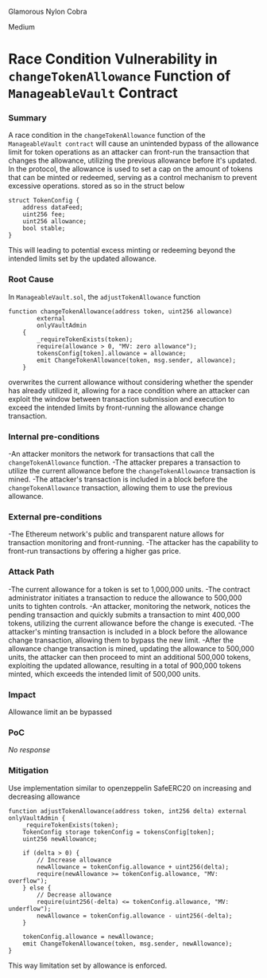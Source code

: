Glamorous Nylon Cobra

Medium

# Race Condition Vulnerability in `changeTokenAllowance` Function of `ManageableVault` Contract

### Summary

A race condition in the `changeTokenAllowance` function of the `ManageableVault contract` will cause an unintended bypass of the allowance limit for token operations as an attacker can front-run the transaction that changes the allowance, utilizing the previous allowance before it's updated. In the protocol, the allowance is used to set a cap on the amount of tokens that can be minted or redeemed, serving as a control mechanism to prevent excessive operations. stored as so in the struct below
```solidity
struct TokenConfig {
    address dataFeed;
    uint256 fee;
    uint256 allowance;
    bool stable;
}
```
 This will leading to potential excess minting or redeeming beyond the intended limits set by the updated allowance. 

### Root Cause

In `ManageableVault.sol`, the `adjustTokenAllowance` function
```solidity
function changeTokenAllowance(address token, uint256 allowance)
        external
        onlyVaultAdmin
    {
        _requireTokenExists(token);
        require(allowance > 0, "MV: zero allowance");
        tokensConfig[token].allowance = allowance;
        emit ChangeTokenAllowance(token, msg.sender, allowance);
    }
```
 overwrites the current allowance without considering whether the spender has already utilized it, allowing for a race condition where an attacker can exploit the window between transaction submission and execution to exceed the intended limits by front-running the allowance change transaction.

### Internal pre-conditions

-An attacker monitors the network for transactions that call the `changeTokenAllowance` function.
-The attacker prepares a transaction to utilize the current allowance before the `changeTokenAllowance` transaction is mined.
-The attacker's transaction is included in a block before the `changeTokenAllowance` transaction, allowing them to use the previous allowance.

### External pre-conditions

-The Ethereum network's public and transparent nature allows for transaction monitoring and front-running.
-The attacker has the capability to front-run transactions by offering a higher gas price.

### Attack Path

-The current allowance for a token is set to 1,000,000 units.
-The contract administrator initiates a transaction to reduce the allowance to 500,000 units to tighten controls.
-An attacker, monitoring the network, notices the pending transaction and quickly submits a transaction to mint 400,000 tokens, utilizing the current allowance before the change is executed.
-The attacker's minting transaction is included in a block before the allowance change transaction, allowing them to bypass the new limit.
-After the allowance change transaction is mined, updating the allowance to 500,000 units, the attacker can then proceed to mint an additional 500,000 tokens, exploiting the updated allowance, resulting in a total of 900,000 tokens minted, which exceeds the intended limit of 500,000 units.

### Impact

Allowance limit an be bypassed 

### PoC

_No response_

### Mitigation

Use implementation similar to openzeppelin SafeERC20 on increasing and decreasing allowance
```solidity
function adjustTokenAllowance(address token, int256 delta) external onlyVaultAdmin {
    _requireTokenExists(token);
    TokenConfig storage tokenConfig = tokensConfig[token];
    uint256 newAllowance;

    if (delta > 0) {
        // Increase allowance
        newAllowance = tokenConfig.allowance + uint256(delta);
        require(newAllowance >= tokenConfig.allowance, "MV: overflow");
    } else {
        // Decrease allowance
        require(uint256(-delta) <= tokenConfig.allowance, "MV: underflow");
        newAllowance = tokenConfig.allowance - uint256(-delta);
    }

    tokenConfig.allowance = newAllowance;
    emit ChangeTokenAllowance(token, msg.sender, newAllowance);
}
```
This way limitation set by allowance is enforced.